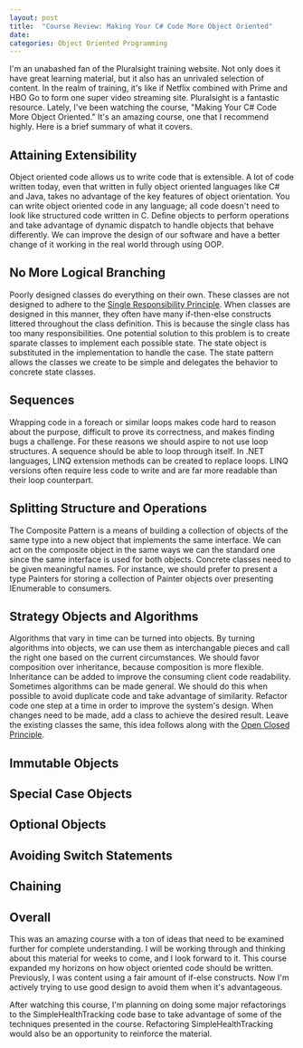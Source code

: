 ```yaml
---
layout: post
title:  "Course Review: Making Your C# Code More Object Oriented"
date:   
categories: Object Oriented Programming
---
```

I'm an unabashed fan of the Pluralsight training website. Not only does it have great learning material, but it also has an unrivaled selection of content. In the realm of training, it's like if Netflix combined with Prime and HBO Go to form one super video streaming site. Pluralsight is a fantastic resource. Lately, I've been watching the course, "Making Your C# Code More Object Oriented." It's an amazing course, one that I recommend highly. Here is a brief summary of what it covers.

Attaining Extensibility
-----------
Object oriented code allows us to write code that is extensible. A lot of code written today, even that written in fully object oriented languages like C# and Java, takes no advantage of the key features of object orientation. You can write object oriented code in any language; all code doesn't need to look like structured code written in C. Define objects to perform operations and take advantage of dynamic dispatch to handle objects that behave differently. We can improve the design of our software and have a better change of it working in the real world through using OOP.

No More Logical Branching
-----------
Poorly designed classes do everything on their own. These classes are not designed to adhere to the [Single Responsibility Principle][srp]. When classes are designed in this manner, they often have many if-then-else constructs littered throughout the class definition. This is because the single class has too many responsibilities. One potential solution to this problem is to create sparate classes to implement each possible state. The state object is substituted in the implementation to handle the case. The state pattern allows the classes we create to be simple and delegates the behavior to concrete state classes.

Sequences
-----------
Wrapping code in a foreach or similar loops makes code hard to reason about the purpose, difficult to prove its correctness, and makes finding bugs a challenge. For these reasons we should aspire to not use loop structures. A sequence should be able to loop through itself. In .NET languages, LINQ extension methods can be created to replace loops. LINQ versions often require less code to write and are far more readable than their loop counterpart.

Splitting Structure and Operations
-----------
The Composite Pattern is a means of building a collection of objects of the same type into a new object that implements the same interface. We can act on the composite object in the same ways we can the standard one since the same interface is used for both objects. Concrete classes need to be given meaningful names. For instance, we should prefer to present a type Painters for storing a collection of Painter objects over presenting IEnumerable<Painter> to consumers. 

Strategy Objects and Algorithms
-----------
Algorithms that vary in time can be turned into objects. By turning algorithms into objects, we can use them as interchangable pieces and call the right one based on the current circumstances. We should favor composition over inheritance, because composition is more flexible. Inheritance can be added to improve the consuming client code readability. Sometimes algorithms can be made general. We should do this when possible to avoid duplicate code and take advantage of similarity. Refactor code one step at a time in order to improve the system's design. When changes need to be made, add a class to achieve the desired result. Leave the existing classes the same, this idea follows along with the [Open Closed Principle][ocp].

Immutable Objects
-----------


Special Case Objects
-----------


Optional Objects
-----------


Avoiding Switch Statements
-----------


Chaining
-----------


Overall
-----------
This was an amazing course with a ton of ideas that need to be examined further for complete understanding. I will be working through and thinking about this material for weeks to come, and I look forward to it. This course expanded my horizons on how object oriented code should be written. Previously, I was content using a fair amount of if-else constructs. Now I'm actively trying to use good design to avoid them when it's advantageous.

After watching this course, I'm planning on doing some major refactorings to the SimpleHealthTracking code base to take advantage of some of the techniques presented in the course. Refactoring SimpleHealthTracking would also be an opportunity to reinforce the material. 

[srp]: https://en.wikipedia.org/wiki/Single_responsibility_principle
[ocp]: https://en.wikipedia.org/wiki/Open/closed_principle